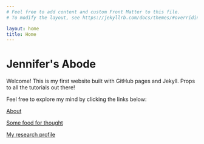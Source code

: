 ```yaml
---
# Feel free to add content and custom Front Matter to this file.
# To modify the layout, see https://jekyllrb.com/docs/themes/#overriding-theme-defaults

layout: home
title: Home
---
```


# Jennifer's Abode

Welcome! This is my first website built with GitHub pages and Jekyll. Props to all the tutorials out there!  

Feel free to explore my mind by clicking the links below:

[About](/about/)

[Some food for thought](http://cuberule.com)

[My research profile](https://www.researchgate.net/profile/Jennifer-Huang-20)